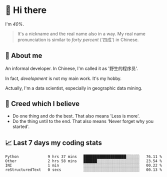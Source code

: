 # 👋 Hi there

I'm *40%*.

> It's a nickname and the real name also in a way.
> My real name pronunciation is similar to *forty percent* ('四成') in Chinese.

## :speech_balloon: About me

An informal developer. In Chinese, I'm called it as '野生的程序员'.

In fact, _development_ is not my main work. It's my hobby.

Actually, I'm a data scientist, especially in geographic data mining.

## :see_no_evil: Creed which I believe

- Do one thing and do the best. That also means 'Less is more'.
- Do the thing until to the end. That also means 'Never forget why you started'.

## :chart_with_upwards_trend: Last 7 days my coding stats

<!--START_SECTION:waka-->

```text
Python             9 hrs 37 mins   ███████████████████░░░░░░   76.11 %
Other              2 hrs 58 mins   ██████░░░░░░░░░░░░░░░░░░░   23.54 %
INI                1 min           ░░░░░░░░░░░░░░░░░░░░░░░░░   00.22 %
reStructuredText   0 secs          ░░░░░░░░░░░░░░░░░░░░░░░░░   00.13 %
```

<!--END_SECTION:waka-->
